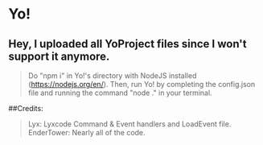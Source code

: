 # **Yo!**
## Hey, I uploaded all YoProject files since I won't support it anymore.
> Do "npm i" in Yo!'s directory with NodeJS installed (https://nodejs.org/en/).
> Then, run Yo! by completing the config.json file and running the command "node ." in your terminal.

##Credits:
> Lyx: Lyxcode Command & Event handlers and LoadEvent file.
> EnderTower: Nearly all of the code.
